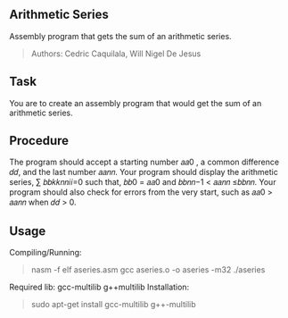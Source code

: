 ## Arithmetic Series
Assembly program that gets the sum of an arithmetic series.
> Authors: Cedric Caquilala, Will Nigel De Jesus

## Task
You are to create an assembly program that would get the sum of an arithmetic series.

## Procedure
The program should accept a starting number 𝑎𝑎0 , a common difference 𝑑𝑑, and the last number 
𝑎𝑎𝑛𝑛. Your program should display the arithmetic series, ∑ 𝑏𝑏𝑘𝑘𝑛𝑛𝑖𝑖=0  such that, 𝑏𝑏0 = 𝑎𝑎0 and 𝑏𝑏𝑛𝑛−1 <
𝑎𝑎𝑛𝑛 ≤𝑏𝑏𝑛𝑛. Your program should also check for errors from the very start, such as 𝑎𝑎0 > 𝑎𝑎𝑛𝑛 when 
𝑑𝑑  >  0. 

## Usage
Compiling/Running:
> nasm -f elf aseries.asm
> gcc aseries.o -o aseries -m32
> ./aseries

Required lib: gcc-multilib g++multilib
Installation:
> sudo apt-get install gcc-multilib g++-multilib
